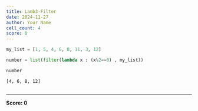 ```yaml
---
title: Lamb3-Filter
date: 2024-11-27
author: Your Name
cell_count: 4
score: 0
---
```


```python
my_list = [1, 5, 4, 6, 8, 11, 3, 12]
```


```python
number = list(filter(lambda x : (x%2==0) , my_list))
```


```python
number
```




    [4, 6, 8, 12]




```python

```


---
**Score: 0**
